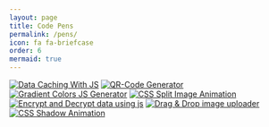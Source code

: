 ```yaml
---
layout: page
title: Code Pens
permalink: /pens/
icon: fa fa-briefcase
order: 6
mermaid: true
---
```


[![Data Caching With JS](https://github.com/Ak-ram/Ak-ram/assets/69124951/fa88bacc-a220-44ce-9d56-35eeb41170fd)](https://codepen.io/Akr-am/pen/WNLRoYY?editors=1010)
[![QR-Code Generator](https://github.com/Ak-ram/Ak-ram/assets/69124951/414166a1-8ac5-4f7e-bed0-9a2aa352c006)](https://codepen.io/Akr-am/pen/ExrNpvG)
[![Gradient Colors JS Generator](https://github.com/Ak-ram/Ak-ram/assets/69124951/5d0f521a-f733-45bd-86bf-df119414386f)](https://codepen.io/Akr-am/pen/rNPWBRd)
[![CSS Split Image Animation](https://github.com/Ak-ram/Ak-ram/assets/69124951/d576e888-31e9-40b5-9138-b8479a835eb1)](https://codepen.io/Akr-am/pen/wvXQeqd)
[![Encrypt and Decrypt data using js](https://github.com/Ak-ram/Ak-ram/assets/69124951/9e34cf33-f230-43ff-be03-6e84d37e5b42)](https://codepen.io/Akr-am/pen/VwqKZzy?editors=0011)
[![Drag & Drop image uploader](https://github.com/Ak-ram/Ak-ram/assets/69124951/ecd9604c-2932-43e5-821e-b77d1c07b10b)](https://codepen.io/Akr-am/pen/WNPxaxx)
[![CSS Shadow Animation](https://github.com/Ak-ram/Ak-ram/assets/69124951/5feee168-964c-4a25-998a-ae4e71a782b9)](https://codepen.io/Akr-am/full/JjvedzJ)

